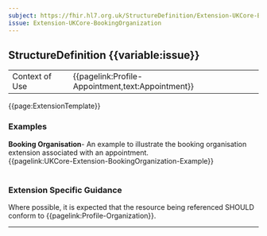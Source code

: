 ```yaml
---
subject: https://fhir.hl7.org.uk/StructureDefinition/Extension-UKCore-BookingOrganization
issue: Extension-UKCore-BookingOrganization
---
```

## StructureDefinition {{variable:issue}}

<table id="addToTranspose">
<tr><td>Context of Use</td>
<td>{{pagelink:Profile-Appointment,text:Appointment}}</td>
</tr>
</table>

{{page:ExtensionTemplate}}

<div id="Examples" class="tabcontent">
  <h3>Examples</h3>
  <b>Booking Organisation</b>- An example to illustrate the booking organisation extension associated with an appointment.<br>
{{pagelink:UKCore-Extension-BookingOrganization-Example}}
<br><br>
</div>

<h3 id="guidance-bookingorganization">Extension Specific Guidance</h3>

Where possible, it is expected that the resource being referenced SHOULD conform to {{pagelink:Profile-Organization}}.

---

